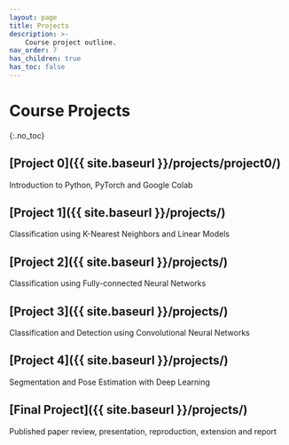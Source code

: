 ```yaml
---
layout: page
title: Projects
description: >-
    Course project outline.
nav_order: 7
has_children: true
has_toc: false
---
```


# Course Projects
{:.no_toc}

<!-- ## Table of contents
{: .no_toc .text-delta }

1. TOC
{:toc}

--- -->


## [Project 0]({{ site.baseurl }}/projects/project0/)

Introduction to Python, PyTorch and Google Colab

## [Project 1]({{ site.baseurl }}/projects/)

Classification using K-Nearest Neighbors and Linear Models

## [Project 2]({{ site.baseurl }}/projects/)

Classification using Fully-connected Neural Networks

## [Project 3]({{ site.baseurl }}/projects/)

Classification and Detection using Convolutional Neural Networks

## [Project 4]({{ site.baseurl }}/projects/)

Segmentation and Pose Estimation with Deep Learning

## [Final Project]({{ site.baseurl }}/projects/)

Published paper review, presentation, reproduction, extension and report

